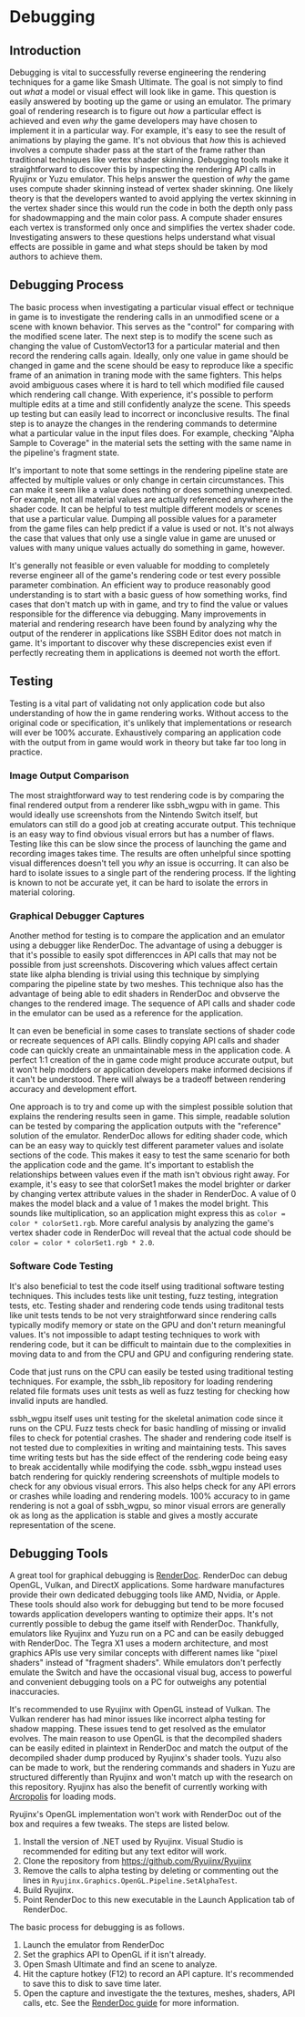 # Debugging
## Introduction
Debugging is vital to successfully reverse engineering the rendering techniques for a game like Smash Ultimate. 
The goal is not simply to find out *what* a model or visual effect will look like in game. This question is easily answered by booting up the game or using an emulator.
The primary goal of rendering research is to figure out *how* a particular effect is achieved and even *why* the game developers may have chosen to implement it in a particular way.
For example, it's easy to see the result of animations by playing the game. It's not obvious that *how* this is achieved involves a compute shader pass at the start of the frame 
rather than traditional techniques like vertex shader skinning. Debugging tools make it straightforward to discover this by inspecting the rendering API calls in Ryujinx or Yuzu emulator.
This helps answer the question of *why* the game uses compute shader skinning instead of vertex shader skinning. One likely theory is that the developers wanted to avoid applying the vertex skinning in the 
vertex shader since this would run the code in both the depth only pass for shadowmapping and the main color pass. A compute shader ensures each vertex is transformed only once and simplifies 
the vertex shader code. Investigating answers to these questions helps understand what visual effects are possible in game and what steps should be taken by mod authors to achieve them.

## Debugging Process
The basic process when investigating a particular visual effect or technique in game is to investigate the rendering calls in an unmodified scene or a scene with known behavior. 
This serves as the "control" for comparing with the modified scene later. The next step is to modify the scene such as changing the value of CustomVector13 for a particular material 
and then record the rendering calls again. Ideally, only one value in game should be changed in game and the scene should be easy to reproduce like a specific frame of an animation 
in traning mode with the same fighters. This helps avoid ambiguous cases where it is hard to tell which modified file caused which rendering call change. With experience, it's possible to 
perform multiple edits at a time and still confidently analyze the scene. This speeds up testing but can easily lead to incorrect or inconclusive results. The final step is to anayze the changes in the 
rendering commands to determine what a particular value in the input files does. For example, checking "Alpha Sample to Coverage" in the material sets the setting with the same name 
in the pipeline's fragment state. 

It's important to note that some settings in the rendering pipeline state are affected by multiple values or only change in certain circumstances.
This can make it seem like a value does nothing or does something unexpected. For example, not all material values are actually referenced anywhere in the shader code. 
It can be helpful to test multiple different models or scenes that use a particular value. Dumping all possible values for a parameter from the game files can help predict if a value is used or not. 
It's not always the case that values that only use a single value in game are unused or values with many unique values actually do something in game, however. 

It's generally not feasible or even valuable for modding to completely reverse engineer all of the game's rendering code or test every possible parameter combination. 
An efficient way to produce reasonably good understanding is to start with a basic guess of how something works, find cases that don't match up with in game, and try to find 
the value or values responsible for the difference via debugging. Many improvements in material and rendering research have been found by analyzing why the output of the renderer 
in applications like SSBH Editor does not match in game. It's important to discover why these discrepencies exist even if perfectly recreating them in applications is deemed not worth the effort.

## Testing
Testing is a vital part of validating not only application code but also understanding of how the in game rendering works. Without access to the original code or specification, it's unlikely that 
implementations or research will ever be 100% accurate. Exhaustively comparing an application code with the output from in game would work in theory but take far too long in practice. 

### Image Output Comparison
The most straightforward way to test rendering code is by comparing the final rendered output from a renderer like ssbh_wgpu with in game. 
This would ideally use screenshots from the Nintendo Switch itself, but emulators can still do a good job at creating accurate output.
This technique is an easy way to find obvious visual errors but has a number of flaws. Testing like this can be slow since the process of launching the game and recording images takes time. 
The results are often unhelpful since spotting visual differences doesn't tell you *why* an issue is occurring. It can also be hard to isolate issues to a single part of the rendering process.
If the lighting is known to not be accurate yet, it can be hard to isolate the errors in material coloring.

### Graphical Debugger Captures
Another method for testing is to compare the application and an emulator using a debugger like RenderDoc. 
The advantage of using a debugger is that it's possible to easily spot differencces in API calls that may not be possible from just screenshots. 
Discovering which values affect certain state like alpha blending is trivial using this technique by simplying comparing the pipeline state by two meshes.
This technique also has the advantage of being able to edit shaders in RenderDoc and obvserve the changes to the rendered image. 
The sequence of API calls and shader code in the emulator can be used as a reference for the application. 

It can even be beneficial in some cases to translate sections of shader code or recreate sequences of API calls. Blindly copying API calls and shader code can quickly create an unmaintainable mess in the application code.
A perfect 1:1 creation of the in game code might produce accurate output, but it won't help modders or application developers make informed decisions if it can't be understood.
There will always be a tradeoff between rendering accuracy and development effort. 

One approach is to try and come up with the simplest possible solution that explains the 
rendering results seen in game. This simple, readable solution can be tested by comparing the application outputs with the "reference" solution of the emulator. RenderDoc allows for editing shader code, which can 
be an easy way to quickly test different parameter values and isolate sections of the code. This makes it easy to test the same scenario for both the application code and the game. 
It's important to establish the relationships between values even if the math isn't obvious right away. 
For example, it's easy to see that colorSet1 makes the model brighter or darker by changing vertex attribute values in the shader in RenderDoc. A value of 0 makes the model black and a value of 1 makes the model bright. 
This sounds like multiplication, so an application might express this as `color = color * colorSet1.rgb`. 
More careful analysis by analyzing the game's vertex shader code in RenderDoc will reveal that the actual code should be `color = color * colorSet1.rgb * 2.0`.

### Software Code Testing
It's also beneficial to test the code itself using traditional software testing techniques. This includes tests like unit testing, fuzz testing, integration tests, etc.
Testing shader and rendering code tends using traditonal tests like unit tests tends to be not very straightforward since rendering calls typically modify memory or state on the GPU and don't return meaningful values.
It's not impossible to adapt testing techniques to work with rendering code, but it can be difficult to maintain due to the complexities in moving data to and from the CPU and GPU and configuring rendering state.

Code that just runs on the CPU can easily be tested using traditional testing techniques. For example, the ssbh_lib repository for loading rendering related file formats uses unit tests as well as fuzz testing for checking how invalid inputs are handled. 

ssbh_wgpu itself uses unit testing for the skeletal animation code since it runs on the CPU. 
Fuzz tests check for basic handling of missing or invalid files to check for potential crashes. The shader and rendering code itself is not tested due to complexities in writing and maintaining tests. This saves time writing tests but has the side effect of 
the rendering code being easy to break accidentally while modifying the code. ssbh_wgpu instead uses batch rendering for quickly rendering screenshots of multiple models to check for any obvious visual errors. This also helps check for any API errors or crashes while loading and rendering models. 100% accuracy to in game rendering is not a goal of ssbh_wgpu, so minor visual errors are generally ok as long as the application is stable and gives a mostly accurate representation of the scene.

## Debugging Tools
A great tool for graphical debugging is [RenderDoc](https://renderdoc.org/). RenderDoc can debug OpenGL, Vulkan, and DirectX applications. 
Some hardware manufactures provide their own dedicated debugging tools like AMD, Nvidia, or Apple. 
These tools should also work for debugging but tend to be more focused towards application developers wanting to optimize their apps.
It's not currently possible to debug the game itself with RenderDoc. Thankfully, emulators like Ryujinx and Yuzu run on a PC and can be easily debugged with RenderDoc. The Tegra X1 uses a modern architecture, and most graphics APIs use 
very similar concepts with different names like "pixel shaders" instead of "fragment shaders". While emulators don't perfectly emulate the Switch and have the occasional visual bug, access to 
powerful and convenient debugging tools on a PC for outweighs any potential inaccuracies. 

It's recommended to use Ryujinx with OpenGL instead of Vulkan. 
The Vulkan renderer has had minor issues like incorrect alpha testing for shadow mapping. These issues tend to get resolved as the emulator evolves. 
The main reason to use OpenGL is that the decompiled shaders can be easily edited in plaintext in RenderDoc and match the output of the decompiled shader dump produced by Ryujinx's shader tools.
Yuzu also can be made to work, but the rendering commands and shaders in Yuzu are structured differently than Ryujinx and won't match up with the research on this repository.
Ryujinx has also the benefit of currently working with [Arcropolis](https://github.com/Raytwo/ARCropolis) for loading mods.

Ryujinx's OpenGL implementation won't work with RenderDoc out of the box and requires a few tweaks. The steps are listed below.
1. Install the version of .NET used by Ryujinx. Visual Studio is recommended for editing but any text editor will work.
2. Clone the repository from https://github.com/Ryujinx/Ryujinx
3. Remove the calls to alpha testing by deleting or commenting out the lines in `Ryujinx.Graphics.OpenGL.Pipeline.SetAlphaTest`.
4. Build Ryujinx.
5. Point RenderDoc to this new executable in the Launch Application tab of RenderDoc.

The basic process for debugging is as follows.
1. Launch the emulator from RenderDoc
2. Set the graphics API to OpenGL if it isn't already.
3. Open Smash Ultimate and find an scene to analyze.
4. Hit the capture hotkey (F12) to record an API capture. It's recommended to save this to disk to save time later.
5. Open the capture and investigate the the textures, meshes, shaders, API calls, etc. See the [RenderDoc guide](https://renderdoc.org/docs/getting_started/quick_start.html) for more information. 
